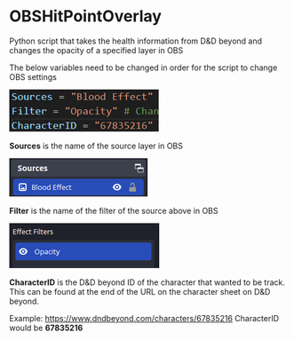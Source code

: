 # OBSHitPointOverlay
Python script that takes the health information from D&amp;D beyond and changes the opacity of a specified layer in OBS

The below variables need to be changed in order for the script to change OBS settings

![Required variables changes](/Images/Variables.png)

**Sources** is the name of the source layer in OBS 

![OBS source name example](/Images/OBSSourceName.png)

**Filter** is the name of the filter of the source above in OBS 

![OBS filter name example](/Images/Filters.png)

**CharacterID** is the D&D beyond ID of the character that wanted to be track. This can be found at the end of the URL on the character sheet on D&D beyond.

Example: https://www.dndbeyond.com/characters/67835216
CharacterID would be **67835216**